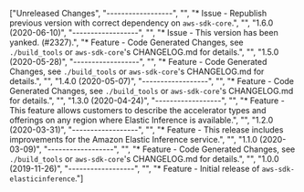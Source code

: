 ["Unreleased Changes", "------------------", "", "* Issue - Republish previous version with correct dependency on `aws-sdk-core`.", "", "1.6.0 (2020-06-10)", "------------------", "", "* Issue - This version has been yanked. (#2327).", "* Feature - Code Generated Changes, see `./build_tools` or `aws-sdk-core`'s CHANGELOG.md for details.", "", "1.5.0 (2020-05-28)", "------------------", "", "* Feature - Code Generated Changes, see `./build_tools` or `aws-sdk-core`'s CHANGELOG.md for details.", "", "1.4.0 (2020-05-07)", "------------------", "", "* Feature - Code Generated Changes, see `./build_tools` or `aws-sdk-core`'s CHANGELOG.md for details.", "", "1.3.0 (2020-04-24)", "------------------", "", "* Feature - This feature allows customers to describe the accelerator types and offerings on any region where Elastic Inference is available.", "", "1.2.0 (2020-03-31)", "------------------", "", "* Feature - This release includes improvements for the Amazon Elastic Inference service.", "", "1.1.0 (2020-03-09)", "------------------", "", "* Feature - Code Generated Changes, see `./build_tools` or `aws-sdk-core`'s CHANGELOG.md for details.", "", "1.0.0 (2019-11-26)", "------------------", "", "* Feature - Initial release of `aws-sdk-elasticinference`."]